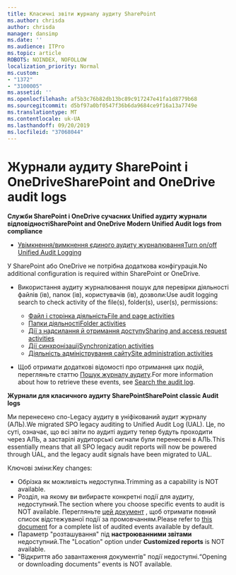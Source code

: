 ```yaml
---
title: Класичні звіти журналу аудиту SharePoint
ms.author: chrisda
author: chrisda
manager: dansimp
ms.date: ''
ms.audience: ITPro
ms.topic: article
ROBOTS: NOINDEX, NOFOLLOW
localization_priority: Normal
ms.custom:
- "1372"
- "3100005"
ms.assetid: ''
ms.openlocfilehash: af5b3c76b82db13bc89c917247e41fa1d8779b68
ms.sourcegitcommit: d5bf97a0bf0547f36b6da9684ce9f16a13a7749e
ms.translationtype: MT
ms.contentlocale: uk-UA
ms.lasthandoff: 09/20/2019
ms.locfileid: "37068044"
---
```

# <a name="sharepoint-and-onedrive-audit-logs"></a><span data-ttu-id="5b92d-102">Журнали аудиту SharePoint і OneDrive</span><span class="sxs-lookup"><span data-stu-id="5b92d-102">SharePoint and OneDrive audit logs</span></span>

<span data-ttu-id="5b92d-103">**Служби SharePoint і OneDrive сучасних Unified аудиту журнали відповідності**</span><span class="sxs-lookup"><span data-stu-id="5b92d-103">**SharePoint and OneDrive Modern Unified Audit logs from compliance**</span></span>

- [<span data-ttu-id="5b92d-104">Увімкнення/вимкнення єдиного аудиту журналювання</span><span class="sxs-lookup"><span data-stu-id="5b92d-104">Turn on/off Unified Audit Logging</span></span>](https://docs.microsoft.com/office365/securitycompliance/turn-audit-log-search-on-or-off) 

<span data-ttu-id="5b92d-105">У SharePoint або OneDrive не потрібна додаткова конфігурація.</span><span class="sxs-lookup"><span data-stu-id="5b92d-105">No additional configuration is required within SharePoint or OneDrive.</span></span>

- <span data-ttu-id="5b92d-106">Використання аудиту журналювання пошук для перевірки діяльності файлів (ів), папок (ів), користувачів (ів), дозволи:</span><span class="sxs-lookup"><span data-stu-id="5b92d-106">Use audit logging search to check activity of the file(s), folder(s), user(s), permissions:</span></span>

    - [<span data-ttu-id="5b92d-107">Файл і сторінка діяльність</span><span class="sxs-lookup"><span data-stu-id="5b92d-107">File and page activities</span></span>](https://docs.microsoft.com/office365/securitycompliance/search-the-audit-log-in-security-and-compliance)
    - [<span data-ttu-id="5b92d-108">Папки діяльності</span><span class="sxs-lookup"><span data-stu-id="5b92d-108">Folder activities</span></span>](https://docs.microsoft.com/office365/securitycompliance/search-the-audit-log-in-security-and-compliance#folder-activities)
    - [<span data-ttu-id="5b92d-109">Дії з надсилання й отримання доступу</span><span class="sxs-lookup"><span data-stu-id="5b92d-109">Sharing and access request activities</span></span>](https://docs.microsoft.com/office365/securitycompliance/search-the-audit-log-in-security-and-compliance#sharing-and-access-request-activities)
    - [<span data-ttu-id="5b92d-110">Дії синхронізації</span><span class="sxs-lookup"><span data-stu-id="5b92d-110">Synchronization activities</span></span>](https://docs.microsoft.com/office365/securitycompliance/search-the-audit-log-in-security-and-compliance#synchronization-activities)
    - [<span data-ttu-id="5b92d-111">Діяльність адміністрування сайту</span><span class="sxs-lookup"><span data-stu-id="5b92d-111">Site administration activities</span></span>](https://docs.microsoft.com/office365/securitycompliance/search-the-audit-log-in-security-and-compliance#site-administration-activities)
- <span data-ttu-id="5b92d-112">Щоб отримати додаткові відомості про отримання цих подій, перегляньте статтю [Пошук журналу аудиту](https://docs.microsoft.com/office365/securitycompliance/search-the-audit-log-in-security-and-compliance#search-the-audit-log).</span><span class="sxs-lookup"><span data-stu-id="5b92d-112">For more information about how to retrieve these events, see [Search the audit log](https://docs.microsoft.com/office365/securitycompliance/search-the-audit-log-in-security-and-compliance#search-the-audit-log).</span></span>

<span data-ttu-id="5b92d-113">**Журнали для класичного аудиту SharePoint**</span><span class="sxs-lookup"><span data-stu-id="5b92d-113">**SharePoint classic Audit logs**</span></span>

<span data-ttu-id="5b92d-114">Ми перенесено спо-Legacy аудиту в уніфікований аудит журналу (АЛЬ).</span><span class="sxs-lookup"><span data-stu-id="5b92d-114">We migrated SPO legacy auditing to Unified Audit Log (UAL).</span></span> <span data-ttu-id="5b92d-115">Це, по суті, означає, що всі звіти по аудиті аудиту тепер будуть проходити через АЛЬ, а застарілі аудиторські сигнали були перенесені в АЛЬ.</span><span class="sxs-lookup"><span data-stu-id="5b92d-115">This essentially means that all SPO legacy audit reports will now be powered through UAL, and the legacy audit signals have been migrated to UAL.</span></span>

<span data-ttu-id="5b92d-116">Ключові зміни:</span><span class="sxs-lookup"><span data-stu-id="5b92d-116">Key changes:</span></span>

- <span data-ttu-id="5b92d-117">Обрізка як можливість недоступна.</span><span class="sxs-lookup"><span data-stu-id="5b92d-117">Trimming as a capability is NOT available.</span></span>
- <span data-ttu-id="5b92d-118">Розділ, на якому ви вибираєте конкретні події для аудиту, недоступний.</span><span class="sxs-lookup"><span data-stu-id="5b92d-118">The section where you choose specific events to audit is NOT available.</span></span> <span data-ttu-id="5b92d-119">Перегляньте [цей документ](https://docs.microsoft.com/office365/securitycompliance/search-the-audit-log-in-security-and-compliance) , щоб отримати повний список відстежуваної події за промовчанням.</span><span class="sxs-lookup"><span data-stu-id="5b92d-119">Please refer to [this document](https://docs.microsoft.com/office365/securitycompliance/search-the-audit-log-in-security-and-compliance) for a complete list of audited events available by default.</span></span>
- <span data-ttu-id="5b92d-120">Параметр "розташування" під **настроюванними звітами** недоступний.</span><span class="sxs-lookup"><span data-stu-id="5b92d-120">The "Location" option under **Customized reports** is NOT available.</span></span> 
- <span data-ttu-id="5b92d-121">"Відкриття або завантаження документів" події недоступні.</span><span class="sxs-lookup"><span data-stu-id="5b92d-121">“Opening or downloading documents” events is NOT available.</span></span> 

